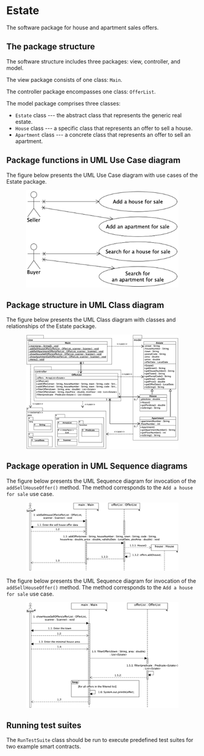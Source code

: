 # Estate

The software package for house and apartment sales offers.

## The package structure

The software structure includes three packages: view, controller, and model.

The view package consists of one class: ``Main``.

The controller package encompasses one class: ``OfferList``.

The model package comprises three classes:
* ``Estate`` class --- the abstract class that represents the generic real estate.
* ``House`` class --- a specific class that represents an offer to sell a house.
* ``Apartment`` class --- a concrete class that represents an offer to sell an apartment.

## Package functions in UML Use Case diagram

The figure below presents the UML Use Case diagram with use cases of the Estate package.
<p align="center">
  <img src="Estate-use-case-diagram.png" alt="UML Use Case diagram" width="400">
</p>

## Package structure in UML Class diagram

The figure below presents the UML Class diagram with classes and relationships of the Estate package.
<p align="center">
  <img src="Estate-class-diagram.png" alt="UML Use Case diagram" width="400">
</p>

## Package operation in UML Sequence diagrams

The figure below presents the UML Sequence diagram for invocation of the ``addSellHouseOffer()`` method. The method corresponds to the ``Add a house for sale`` use case.
<p align="center">
  <img src="Estate-sequence-1.png" alt="UML Use Case diagram" width="400">
</p>

The figure below presents the UML Sequence diagram for invocation of the ``addSellHouseOffer()`` method. The method corresponds to the ``Add a house for sale`` use case.
<p align="center">
  <img src="Estate-sequence-2.png" alt="UML Use Case diagram" width="400">
</p>


## Running test suites

The ``RunTestSuite`` class should be run to execute predefined test suites for two example smart contracts. 
